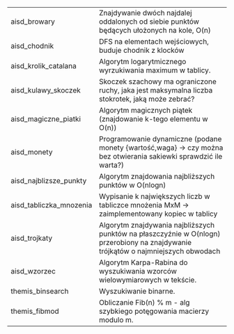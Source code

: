 <table>
<tr><td>aisd_browary</td><td>Znajdywanie dwóch najdalej oddalonych od siebie punktów będących ułożonych na kole, O(n)</td></tr>
<tr><td>aisd_chodnik</td><td>DFS na elementach wejściowych, buduje chodnik z klocków</td></tr>
<tr><td>aisd_krolik_catalana</td><td>Algorytm logarytmicznego wyrzukiwania maximum w tablicy.</td></tr>
<tr><td>aisd_kulawy_skoczek</td><td>Skoczek szachowy ma ograniczone ruchy, jaka jest maksymalna liczba stokrotek, jaką może zebrać?</td></tr>
<tr><td>aisd_magiczne_piatki</td><td>Algorytm magicznych piątek (znajdowanie k-tego elementu w O(n))</td></tr>
<tr><td>aisd_monety</td><td>Programowanie dynamiczne (podane monety {wartość,waga} -> czy można bez otwierania sakiewki sprawdzić ile warta?)</td><tr>
  <tr><td>aisd_najblizsze_punkty</td><td>Algorytm znajdowania najbliższych punktów w O(nlogn)</td></tr>
<tr><td>aisd_tabliczka_mnozenia</td><td>Wypisanie k największych liczb w tabliczce mnożenia MxM -> zaimplementowany kopiec w tablicy</td></tr>
<tr><td>aisd_trojkaty</td><td>Algorytm znajdywania najbliższych punktów na płaszczyźnie w O(nlogn) przerobiony na znajdywanie trójkątów o najmniejszych obwodach</td></tr>
<tr><td>aisd_wzorzec</td><td>Algorytm Karpa-Rabina do wyszukiwania wzorców wielowymiarowych w tekście.</td></tr>
  <tr><td>themis_binsearch</td><td>Wyszukiwanie binarne.</td></tr>
  <tr><td>themis_fibmod</td><td>Obliczanie Fib(n) % m - alg szybkiego potęgowania macierzy modulo m.</td></tr>
</tablle>
